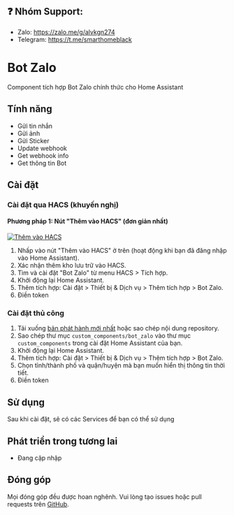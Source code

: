 ## ❓ Nhóm Support:
- Zalo: https://zalo.me/g/alvkgn274
- Telegram: https://t.me/smarthomeblack

# Bot Zalo

Component tích hợp Bot Zalo chính thức cho Home Assistant

## Tính năng

- Gửi tin nhắn
- Gửi ảnh
- Gửi Sticker
- Update webhook
- Get webhook info
- Get thông tin Bot

## Cài đặt

### Cài đặt qua HACS (khuyến nghị)

#### Phương pháp 1: Nút "Thêm vào HACS" (đơn giản nhất)

[![Thêm vào HACS](https://my.home-assistant.io/badges/hacs_repository.svg)](https://my.home-assistant.io/redirect/hacs_repository/?owner=smarthomeblack&repository=bot_zalo&category=integration)

1. Nhấp vào nút "Thêm vào HACS" ở trên (hoạt động khi bạn đã đăng nhập vào Home Assistant).
2. Xác nhận thêm kho lưu trữ vào HACS.
3. Tìm và cài đặt "Bot Zalo" từ menu HACS > Tích hợp.
4. Khởi động lại Home Assistant.
5. Thêm tích hợp: Cài đặt > Thiết bị & Dịch vụ > Thêm tích hợp > Bot Zalo.
6. Điền token


### Cài đặt thủ công

1. Tải xuống [bản phát hành mới nhất](https://github.com/smarthomeblack/bot_zalo/releases) hoặc sao chép nội dung repository.
2. Sao chép thư mục `custom_components/bot_zalo` vào thư mục `custom_components` trong cài đặt Home Assistant của bạn.
3. Khởi động lại Home Assistant.
4. Thêm tích hợp: Cài đặt > Thiết bị & Dịch vụ > Thêm tích hợp > Bot Zalo.
5. Chọn tỉnh/thành phố và quận/huyện mà bạn muốn hiển thị thông tin thời tiết.
6. Điền token

## Sử dụng

Sau khi cài đặt, sẽ có các Services để bạn có thể sử dụng


## Phát triển trong tương lai

- Đang cập nhập

## Đóng góp

Mọi đóng góp đều được hoan nghênh. Vui lòng tạo issues hoặc pull requests trên [GitHub](https://github.com/smarthomeblack/bot_zalo).